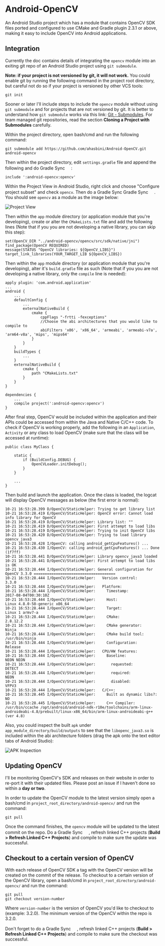 # Android-OpenCV
An Android Studio project which has a module that contains OpenCV SDK files ported and configured to 
use CMake and Gradle plugin 2.3.1 or above, making it easy to include OpenCV into Android applications.

## Integration

Currently the doc contains details of integrating the ```opencv``` module into an exiting git repo 
of an Android Studio project using ```git submodule```. 

**Note: if your project is not versioned by git, it will not work.** You could enable git by running 
the following command in the project root directory, but careful not do so if your project is 
versioned by other VCS tools:
```
git init
```

Sooner or later I'll include steps to include the ```opencv``` module without using 
```git submodule``` and for projects that are not versioned by git. It is better to understand how 
```git submodule``` works via this link: 
[Git - Submodules](https://git-scm.com/book/en/v2/Git-Tools-Submodule). For team managed git 
repositories, read the section **Cloning a Project with Submodules** carefully.

Within the project directory, open bash/cmd and run the following command:
```
git submodule add https://github.com/ahasbini/Android-OpenCV.git android-opencv
```

Then within the project directory, edit ```settings.gradle``` file and append the following and do 
Gradle Sync <img src="https://developer.android.com/studio/images/buttons/toolbar-sync-gradle.png" width="16px" height="16px"/>:
```
include ':android-opencv:opencv'
```

Within the Project View in Android Studio, right click and choose "Configure project subset" and 
check ```opencv```. Then do a Gradle Sync 
Gradle Sync <img src="https://developer.android.com/studio/images/buttons/toolbar-sync-gradle.png" width="16px" height="16px"/>. 
You should see ```opencv``` as a module as the image below:

![Project View](https://i.stack.imgur.com/qgXf7.png)

Then within the ```app``` module directory (or application module that you're developing), create or 
alter the ```CMakeLists.txt``` file and add the following lines (Note that if you you are not 
developing a native library, you can skip this step):
```
set(OpenCV_DIR "../android-opencv/opencv/src/sdk/native/jni")
find_package(OpenCV REQUIRED)
message(STATUS "OpenCV libraries: ${OpenCV_LIBS}")
target_link_libraries(YOUR_TARGET_LIB ${OpenCV_LIBS})
```

Then within the ```app``` module directory (or application module that you're developing), alter 
it's ```build.gradle``` file as such (Note that if you you are not developing a native library, 
only the ```compile``` line is needed):
```
apply plugin: 'com.android.application'
...
android {
    ...
    defaultConfig {
        ...
        externalNativeBuild {
            cmake {
                cppFlags "-frtti -fexceptions"
                //Choose the abi architectures that you would like to compile to
                abiFilters 'x86', 'x86_64', 'armeabi', 'armeabi-v7a', 'arm64-v8a', 'mips', 'mips64'
            }
        }
    }
    buildTypes {
        ...
    }
    externalNativeBuild {
        cmake {
            path "CMakeLists.txt"
        }
    }
}

dependencies {
    ...
    compile project(':android-opencv:opencv')
}
```

After final step, OpenCV would be included within the application and their APIs could be accessed 
from within the Java and Native C/C++ code. To check if OpenCV is working properly, add the 
following in an ```Application```, ```Activity``` or any class to load OpenCV (make sure that the 
class will be accessed at runtime):
```
public class MyClass {

    static {
        if (BuildConfig.DEBUG) {
            OpenCVLoader.initDebug();
        }
    }

    ...
}
```

Then build and launch the application. Once the class is loaded, the logcat will display OpenCV 
messages as below (the first error is normal):
```
10-21 16:53:28.399 D/OpenCV/StaticHelper: Trying to get library list
10-21 16:53:28.419 E/OpenCV/StaticHelper: OpenCV error: Cannot load info library for OpenCV
10-21 16:53:28.419 D/OpenCV/StaticHelper: Library list: ""
10-21 16:53:28.419 D/OpenCV/StaticHelper: First attempt to load libs
10-21 16:53:28.419 D/OpenCV/StaticHelper: Trying to init OpenCV libs
10-21 16:53:28.420 D/OpenCV/StaticHelper: Trying to load library opencv_java3
10-21 16:53:28.428 I/OpenCV: calling android_getCpuFeatures() ...
10-21 16:53:28.430 I/OpenCV: calling android_getCpuFeatures() ... Done (1f7ff)
10-21 16:53:28.441 D/OpenCV/StaticHelper: Library opencv_java3 loaded
10-21 16:53:28.441 D/OpenCV/StaticHelper: First attempt to load libs is OK
10-21 16:53:28.444 I/OpenCV/StaticHelper: General configuration for OpenCV 3.3.0 =====================================
10-21 16:53:28.444 I/OpenCV/StaticHelper:   Version control:               3.3.0
10-21 16:53:28.444 I/OpenCV/StaticHelper:   Platform:
10-21 16:53:28.444 I/OpenCV/StaticHelper:     Timestamp:                   2017-08-04T00:30:10Z
10-21 16:53:28.444 I/OpenCV/StaticHelper:     Host:                        Linux 4.8.0-58-generic x86_64
10-21 16:53:28.444 I/OpenCV/StaticHelper:     Target:                      Linux 1 armv7-a
10-21 16:53:28.444 I/OpenCV/StaticHelper:     CMake:                       2.8.12.2
10-21 16:53:28.444 I/OpenCV/StaticHelper:     CMake generator:             Ninja
10-21 16:53:28.444 I/OpenCV/StaticHelper:     CMake build tool:            /usr/bin/ninja
10-21 16:53:28.444 I/OpenCV/StaticHelper:     Configuration:               Release
10-21 16:53:28.444 I/OpenCV/StaticHelper:   CPU/HW features:
10-21 16:53:28.444 I/OpenCV/StaticHelper:     Baseline:                    NEON NEON
10-21 16:53:28.444 I/OpenCV/StaticHelper:       requested:                 DETECT
10-21 16:53:28.444 I/OpenCV/StaticHelper:       required:                  NEON
10-21 16:53:28.444 I/OpenCV/StaticHelper:       disabled:                  VFPV3
10-21 16:53:28.444 I/OpenCV/StaticHelper:   C/C++:
10-21 16:53:28.445 I/OpenCV/StaticHelper:     Built as dynamic libs?:      NO
10-21 16:53:28.445 I/OpenCV/StaticHelper:     C++ Compiler:                /usr/bin/ccache /opt/android/android-ndk-r10e/toolchains/arm-linux-androideabi-4.8/prebuilt/linux-x86_64/bin/arm-linux-androideabi-g++ (ver 4.8)
```

Also, you could inspect the built ```apk``` under ```app_module_directory/build/outputs``` to see 
that the ```libopenc_java3.so``` is included within the abi architecture folders (drag the apk onto 
the text editor tabs of Android Studio):

![APK Inspection](https://i.stack.imgur.com/YRsH4.png)

## Updating OpenCV

I'll be monitoring OpenCV's SDK and releases on their website in order to re-port it with their 
updated files. Please post an issue if I haven't done so within a **day or two**.

In order to update the OpenCV module to the latest version simply open a bash/cmd in 
```project_root_directory/android-opencv/``` and run the command:
```
git pull
```

Once the command finishes, the ```opencv``` module will be updated to the latest commit on the repo. 
Do a Gradle Sync <img src="https://developer.android.com/studio/images/buttons/toolbar-sync-gradle.png" width="16px" height="16px"/>, 
refresh linked C++ projects (**Build > Refresh Linked C++ Projects**) and compile to make sure 
the update was successful.

## Checkout to a certain version of OpenCV

With each release of OpenCV SDK a tag with the OpenCV version will be created on the commit of the 
release. To checkout to a certain version of the OpenCV library, open a bash/cmd in 
```project_root_directory/android-opencv/``` and run the command:
```
git pull
git checkout version-number
```
Where ```version-number``` is the version of OpenCV you'd like to checkout to (example: 3.2.0). The 
minimum version of the OpenCV within the repo is 3.2.0.

Don't forget to do a Gradle Sync <img src="https://developer.android.com/studio/images/buttons/toolbar-sync-gradle.png" width="16px" height="16px"/>, 
refresh linked C++ projects (**Build > Refresh Linked C++ Projects**) and compile to make sure 
the checkout was successful.
